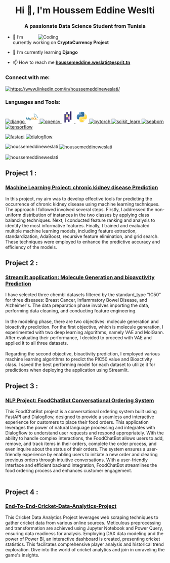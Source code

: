 <h1 align="center">Hi 👋, I'm Houssem Eddine Weslti</h1>
<h3 align="center">A passionate Data Science Student from Tunisia</h3>
<img align="right" alt="Coding" width="400" src="https://camo.githubusercontent.com/c1dcb74cc1c1835b1d716f5051499a2814c683c806b15f04b0eba492863703e9/68747470733a2f2f63646e2e6472696262626c652e636f6d2f75736572732f3733303730332f73637265656e73686f74732f363538313234332f6176656e746f2e676966">

- 🔭 I’m currently working on **CryptoCurrency Project**

- 🌱 I’m currently learning **Django**

- 📫 How to reach me **houssemeddine.weslati@esprit.tn**

<h3 align="left">Connect with me:</h3>
<p align="left">
<a href="https://www.linkedin.com/in/houssemeddineweslati" target="blank"><img align="center" src="https://raw.githubusercontent.com/rahuldkjain/github-profile-readme-generator/master/src/images/icons/Social/linked-in-alt.svg" alt="https://www.linkedin.com/in/houssemeddineweslati/" height="30" width="40" /></a>
</p>

<h3 align="left">Languages and Tools:</h3>
<p align="left"> <a href="https://www.djangoproject.com/" target="_blank" rel="noreferrer"> <img src="https://cdn.worldvectorlogo.com/logos/django.svg" alt="django" width="40" height="40"/> </a> <a href="https://www.mysql.com/" target="_blank" rel="noreferrer"> <img src="https://raw.githubusercontent.com/devicons/devicon/master/icons/mysql/mysql-original-wordmark.svg" alt="mysql" width="40" height="40"/> </a> <a href="https://opencv.org/" target="_blank" rel="noreferrer"> <img src="https://www.vectorlogo.zone/logos/opencv/opencv-icon.svg" alt="opencv" width="40" height="40"/> </a> <a href="https://pandas.pydata.org/" target="_blank" rel="noreferrer"> <img src="https://raw.githubusercontent.com/devicons/devicon/2ae2a900d2f041da66e950e4d48052658d850630/icons/pandas/pandas-original.svg" alt="pandas" width="40" height="40"/> </a> <a href="https://www.python.org" target="_blank" rel="noreferrer"> <img src="https://raw.githubusercontent.com/devicons/devicon/master/icons/python/python-original.svg" alt="python" width="40" height="40"/> </a> <a href="https://pytorch.org/" target="_blank" rel="noreferrer"> <img src="https://www.vectorlogo.zone/logos/pytorch/pytorch-icon.svg" alt="pytorch" width="40" height="40"/> </a> <a href="https://scikit-learn.org/" target="_blank" rel="noreferrer"> <img src="https://upload.wikimedia.org/wikipedia/commons/0/05/Scikit_learn_logo_small.svg" alt="scikit_learn" width="40" height="40"/> </a> <a href="https://seaborn.pydata.org/" target="_blank" rel="noreferrer"> <img src="https://seaborn.pydata.org/_images/logo-mark-lightbg.svg" alt="seaborn" width="40" height="40"/> </a> <a href="https://www.tensorflow.org" target="_blank" rel="noreferrer"> <img src="https://www.vectorlogo.zone/logos/tensorflow/tensorflow-icon.svg" alt="tensorflow" width="40" height="40"/> </a> </p>
<a href="https://fastapi.tiangolo.com/" target="_blank" rel="noreferrer"> <img src="https://seeklogo.com/images/F/fastapi-logo-541BAA112F-seeklogo.com.png" alt="fastapi" width="40" height="40"/></a>
<a href="https://cloud.google.com/dialogflow" target="_blank" rel="noreferrer"> <img src="https://seeklogo.com/images/D/dialogflow-logo-534FF34238-seeklogo.com.png" alt="dialogflow" width="40" height="40"/> </a> 
<p><img align="left" src="https://github-readme-stats.vercel.app/api/top-langs?username=houssemeddineweslati&show_icons=true&locale=en&layout=compact" alt="houssemeddineweslati" /></p>

<p>&nbsp;<img align="center" src="https://github-readme-stats.vercel.app/api?username=houssemeddineweslati&show_icons=true&locale=en" alt="houssemeddineweslati" /></p>

<p><img align="center" src="https://github-readme-streak-stats.herokuapp.com/?username=houssemeddineweslati&&show_icons=true&locale=en" alt="houssemeddineweslati" /></p>
<h2 align="left">Project 1 :</h2>
<h3 align="left"><a href="https://github.com/HoussemEddineWeslati/chronic-kidney-disease-Prediction-using-Machine-Learning">Machine Learning Project: chronic kidney disease Prediction</a></h3>
In this project, my aim was to develop effective tools for predicting the occurrence of chronic kidney disease using machine learning techniques. The approach I followed involved several steps. Firstly, I addressed the non-uniform distribution of instances in the two classes by applying class balancing techniques. Next, I conducted feature ranking and analysis to identify the most informative features. Finally, I trained and evaluated multiple machine learning models, including feature extraction, standardization, AdaBoost, recursive feature elimination, and grid search. These techniques were employed to enhance the predictive accuracy and efficiency of the models.
<h2 align="left">Project 2 :</h2>
<h3 align="left"><a href="https://github.com/HoussemEddineWeslati/Molecule-Design-Data-Science-Project">Streamlit application: Molecule Generation and bioavctivity Prediction   </a></h3>
I have selected three chembl datasets filtered by the standard_type "IC50" for three diseases: Breast Cancer, Inflammatory Bowel Disease, and Alzheimer's. The data preparation phase involves importing the data, performing data cleaning, and conducting feature engineering.
<br></br>
In the modeling phase, there are two objectives: molecule generation and bioactivity prediction. For the first objective, which is molecule generation, I experimented with two deep learning algorithms, namely VAE and MolGann. After evaluating their performance, I decided to proceed with VAE and applied it to all three datasets.
<br></br>
Regarding the second objective, bioactivity prediction, I employed various machine learning algorithms to predict the PIC50 value and Bioactivity class. I saved the best performing model for each dataset to utilize it for predictions when deploying the application using Streamlit.
<h2 align="left">Project 3 :</h2>
<h3 align="left"><a href="https://github.com/HoussemEddineWeslati/NLP_Food_order_ChatBot">NLP Project: FoodChatBot Conversational Ordering System</a></h3>
This FoodChatBot project is a conversational ordering system built using FastAPI and Dialogflow, designed to provide a seamless and interactive experience for customers to place their food orders. This application leverages the power of natural language processing and integrates with Dialogflow to understand user requests and respond appropriately. With the ability to handle complex interactions, the FoodChatBot allows users to add, remove, and track items in their orders, complete the order process, and even inquire about the status of their orders. The system ensures a user-friendly experience by enabling users to initiate a new order and clearing previous orders through intuitive conversations. With a user-friendly interface and efficient backend integration, FoodChatBot streamlines the food ordering process and enhances customer engagement.
<br></br>
<h2 align="left">Project 4 :</h2>
<h3 align="left"><a href="https://github.com/HoussemEddineWeslati/End-To-End-Cricket-Data-Analytics-Project">End-To-End-Cricket-Data-Analytics-Project</a></h3>
This Cricket Data Analytics Project leverages web scraping techniques to gather cricket data from various online sources. Meticulous preprocessing and transformation are achieved using Jupyter Notebook and Power Query, ensuring data readiness for analysis. Employing DAX data modeling and the power of Power BI, an interactive dashboard is created, presenting cricket statistics. This facilitates comprehensive player analysis and historical trend exploration. Dive into the world of cricket analytics and join in unraveling the game's insights.



